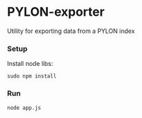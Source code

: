 # PYLON-exporter

Utility for exporting data from a PYLON index

### Setup

Install node libs:

```sudo npm install```

### Run

```node app.js```